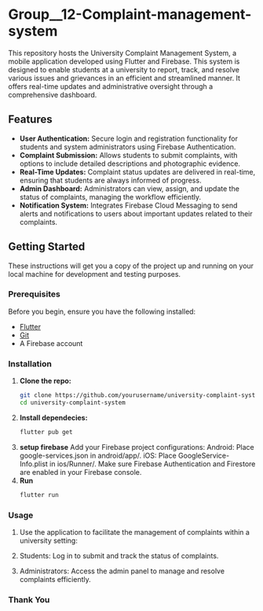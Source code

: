 # Group__12-Complaint-management-system

This repository hosts the University Complaint Management System, a mobile application developed using Flutter and Firebase. This system is designed to enable students at a university to report, track, and resolve various issues and grievances in an efficient and streamlined manner. It offers real-time updates and administrative oversight through a comprehensive dashboard.

## Features

- **User Authentication:** Secure login and registration functionality for students and system administrators using Firebase Authentication.
- **Complaint Submission:** Allows students to submit complaints, with options to include detailed descriptions and photographic evidence.
- **Real-Time Updates:** Complaint status updates are delivered in real-time, ensuring that students are always informed of progress.
- **Admin Dashboard:** Administrators can view, assign, and update the status of complaints, managing the workflow efficiently.
- **Notification System:** Integrates Firebase Cloud Messaging to send alerts and notifications to users about important updates related to their complaints.

## Getting Started

These instructions will get you a copy of the project up and running on your local machine for development and testing purposes.

### Prerequisites

Before you begin, ensure you have the following installed:
- [Flutter](https://flutter.dev/docs/get-started/install)
- [Git](https://git-scm.com/book/en/v2/Getting-Started-Installing-Git)
- A Firebase account

### Installation

1. **Clone the repo:**
   ```sh
   git clone https://github.com/yourusername/university-complaint-system.git
   cd university-complaint-system
2. **Install dependecies:**
   ```sh
   flutter pub get
3. **setup firebase**
  Add your Firebase project configurations:
  Android: Place google-services.json in android/app/.
  iOS: Place GoogleService-Info.plist in ios/Runner/.
  Make sure Firebase Authentication and Firestore are enabled in your Firebase console.
4. **Run**
   ```sh
   flutter run

### Usage
1. Use the application to facilitate the management of complaints within a university setting:

2. Students: Log in to submit and track the status of complaints.
3. Administrators: Access the admin panel to manage and resolve complaints efficiently.

### Thank You
